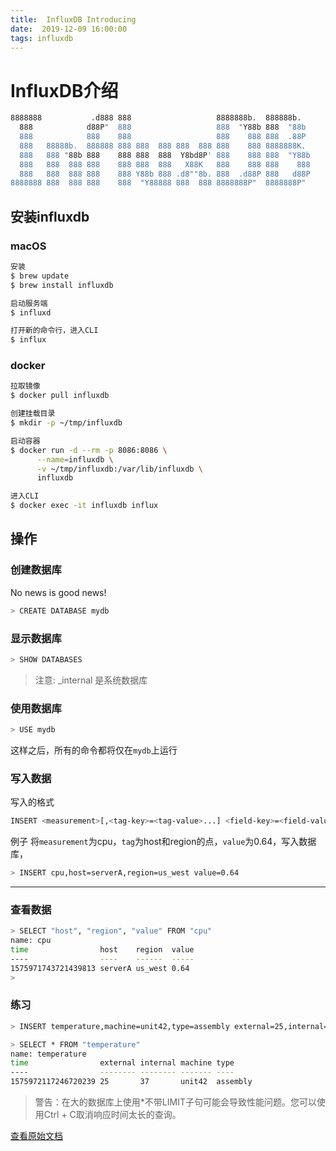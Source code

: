 ```yaml
---
title:  InfluxDB Introducing
date:  2019-12-09 16:00:00
tags: influxdb
---
```

# InfluxDB介绍
```bash
8888888           .d888 888                   8888888b.  888888b.
  888            d88P"  888                   888  "Y88b 888  "88b
  888            888    888                   888    888 888  .88P
  888   88888b.  888888 888 888  888 888  888 888    888 8888888K.
  888   888 "88b 888    888 888  888  Y8bd8P' 888    888 888  "Y88b
  888   888  888 888    888 888  888   X88K   888    888 888    888
  888   888  888 888    888 Y88b 888 .d8""8b. 888  .d88P 888   d88P
8888888 888  888 888    888  "Y88888 888  888 8888888P"  8888888P"
```

## 安装influxdb
### macOS
```bash
安装
$ brew update
$ brew install influxdb

启动服务端
$ influxd

打开新的命令行，进入CLI
$ influx
```

### docker
```bash
拉取镜像
$ docker pull influxdb

创建挂载目录
$ mkdir -p ~/tmp/influxdb

启动容器
$ docker run -d --rm -p 8086:8086 \
      --name=influxdb \
      -v ~/tmp/influxdb:/var/lib/influxdb \
      influxdb

进入CLI
$ docker exec -it influxdb influx
```
<!--more-->
## 操作
### 创建数据库
No news is good news!
```bash
> CREATE DATABASE mydb
```
### 显示数据库
```bash
> SHOW DATABASES
```
> 注意: _internal 是系统数据库

### 使用数据库
```bash
> USE mydb
```
这样之后，所有的命令都将仅在`mydb`上运行

### 写入数据
写入的格式
```bash
INSERT <measurement>[,<tag-key>=<tag-value>...] <field-key>=<field-value>[,<field2-key>=<field2-value>...] [unix-nano-timestamp]
```
例子
将`measurement`为cpu，`tag`为host和region的点，`value`为0.64，写入数据库，
```bash
> INSERT cpu,host=serverA,region=us_west value=0.64
```
---
### 查看数据
```bash
> SELECT "host", "region", "value" FROM "cpu"
name: cpu
time                host    region  value
----                ----    ------  -----
1575971743721439813 serverA us_west 0.64
>
```

### 练习
```bash
> INSERT temperature,machine=unit42,type=assembly external=25,internal=37

> SELECT * FROM "temperature"
name: temperature
time                external internal machine type
----                -------- -------- ------- ----
1575972117246720239 25       37       unit42  assembly
```
> 警告：在大的数据库上使用*不带LIMIT子句可能会导致性能问题。您可以使用Ctrl + C取消响应时间太长的查询。

[查看原始文档](https://docs.influxdata.com/influxdb/v1.7/introduction/getting-started/)
